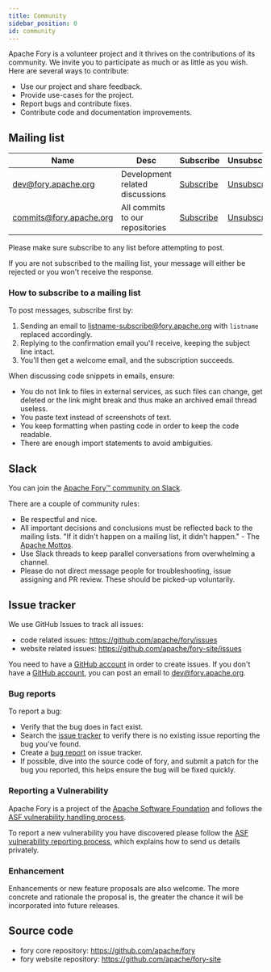 ```yaml
---
title: Community
sidebar_position: 0
id: community
---
```



Apache Fory is a volunteer project and it thrives on the contributions of its community.
We invite you to participate as much or as little as you wish. Here are several ways to contribute:

- Use our project and share feedback.
- Provide use-cases for the project.
- Report bugs and contribute fixes.
- Contribute code and documentation improvements.

## Mailing list

| Name                    | Desc                                        | Subscribe                                             | Unsubscribe                                               | Post                               | Archive                                                               |
|-------------------------|---------------------------------------------|-------------------------------------------------------|-----------------------------------------------------------|------------------------------------|-----------------------------------------------------------------------|
| dev@fory.apache.org     | Development related discussions             | [Subscribe](mailto:dev-subscribe@fory.apache.org)     | [Unsubscribe](mailto:dev-unsubscribe@fory.apache.org)     | [Post](mailto:dev@fory.apache.org) | [Archive](https://lists.apache.org/list.html?dev@fory.apache.org)     |
| commits@fory.apache.org | All commits to our repositories             | [Subscribe](mailto:commits-subscribe@fory.apache.org) | [Unsubscribe](mailto:commits-unsubscribe@fory.apache.org) | Read only list                     | [Archive](https://lists.apache.org/list.html?commits@fory.apache.org) |

Please make sure subscribe to any list before attempting to post.

If you are not subscribed to the mailing list, your message will either be rejected or you won't receive the response.

### How to subscribe to a mailing list

To post messages, subscribe first by:

1. Sending an email to listname-subscribe@fory.apache.org with `listname` replaced accordingly.
2. Replying to the confirmation email you'll receive, keeping the subject line intact.
3. You'll then get a welcome email, and the subscription succeeds.

When discussing code snippets in emails, ensure:

- You do not link to files in external services, as such files can change, get deleted or the link might break and thus
  make an archived email thread useless.
- You paste text instead of screenshots of text.
- You keep formatting when pasting code in order to keep the code readable.
- There are enough import statements to avoid ambiguities.

## Slack

You can join
the [Apache Fory™ community on Slack](https://join.slack.com/t/fory-project/shared_invite/zt-1u8soj4qc-ieYEu7ciHOqA2mo47llS8A).

There are a couple of community rules:

- Be respectful and nice.
- All important decisions and conclusions must be reflected back to the mailing lists. "If it didn't happen on a mailing
  list, it didn't happen." - The [Apache Mottos](https://theapacheway.com/on-list/).
- Use Slack threads to keep parallel conversations from overwhelming a channel.
- Please do not direct message people for troubleshooting, issue assigning and PR review. These should be picked-up
  voluntarily.

## Issue tracker

We use GitHub Issues to track all issues:

- code related issues: https://github.com/apache/fory/issues
- website related issues: https://github.com/apache/fory-site/issues

You need to have a [GitHub account](https://github.com/signup) in order to create issues.
If you don't have a [GitHub account](https://github.com/signup), you can post an email to dev@fory.apache.org.

### Bug reports

To report a bug:

- Verify that the bug does in fact exist.
- Search the [issue tracker](https://github.com/apache/fory/issues) to verify there is no existing issue reporting the bug you've found.
- Create a [bug report](https://github.com/apache/fory/issues/new?assignees=&labels=bug&projects=&template=bug_report.yml) on issue tracker.
- If possible, dive into the source code of fory, and submit a patch for the bug you reported, this helps ensure the bug
  will be fixed quickly.

### Reporting a Vulnerability

Apache Fory is a project of the [Apache Software Foundation](https://apache.org/) and follows the [ASF vulnerability handling process](https://apache.org/security/#vulnerability-handling).

To report a new vulnerability you have discovered please follow the [ASF vulnerability reporting process](https://apache.org/security/#reporting-a-vulnerability), which explains how to send us details privately.

### Enhancement

Enhancements or new feature proposals are also welcome. The more concrete and rationale the proposal is, the greater the
chance it will be incorporated into future releases.

## Source code

- fory core repository: https://github.com/apache/fory
- fory website repository: https://github.com/apache/fory-site
